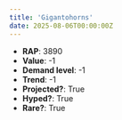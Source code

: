 ```yaml
---
title: 'Gigantohorns'
date: 2025-08-06T00:00:00Z
---
```

- **RAP**: 3890
- **Value**: -1
- **Demand level**: -1
- **Trend**: -1
- **Projected?**: True
- **Hyped?**: True
- **Rare?**: True

